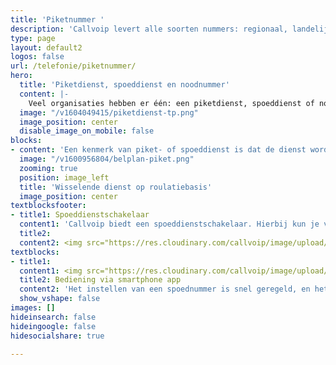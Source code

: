 ```yaml
---
title: 'Piketnummer '
description: 'Callvoip levert alle soorten nummers: regionaal, landelijk, service of internationaal.'
type: page
layout: default2
logos: false
url: /telefonie/piketnummer/
hero:
  title: 'Piketdienst, spoeddienst en noodnummer'
  content: |-
    Veel organisaties hebben er één: een piketdienst, spoeddienst of noodnummer. Zo’n nummer biedt klanten de mogelijkheid om een medewerker aan de lijn te krijgen ingeval van calamiteiten en andere onvoorziene situaties, bijvoorbeeld buiten werktijd. Callvoip biedt ongekende tools om dit type nummer eenvoudig flexibel in te richten.<br><br><a href="https://www.callvoip.nl/aanvragen/piketdienst-demo/" class="button">Vraag een piketdienst demo aan</a>
  image: "/v1604049415/piketdienst-tp.png"
  image_position: center
  disable_image_on_mobile: false
blocks:
- content: 'Een kenmerk van piket- of spoeddienst is dat de dienst wordt ingevuld door verschillende collega’s die op wisselende roulatiebasis worden ingepland. Vaak hebben deze mensen dienst met hun eigen mobiele nummer.<br>Dit vereist een telefoonsysteem:<ul><li>waarin je gemakkelijk nummers kunt toevoegen</li><li>waar je snel mensen kunt in- en uitschakelen</li><li>waarin verschillende spoeddiensten elkaar niet in de weg zitten</li><li>waarin meerdere mensen moeten kunnen zien wat er is ingesteld</li></ul>De Callvoip oplossing blinkt uit in haar flexibiliteit om een piket- en spoeddienstnummer in te regelen én te bedienen, zodat de juiste mensen op de juiste momenten dienst hebben.'
  image: "/v1600956804/belplan-piket.png"
  zooming: true
  position: image_left
  title: 'Wisselende dienst op roulatiebasis'
  image_position: center
textblocksfooter:
- title1: Spoeddienstschakelaar
  content1: 'Callvoip biedt een spoeddienstschakelaar. Hierbij kun je verschillende medewerkers in één groep plaatsen. Binnen deze groep is er maximaal één medewerker actief. De overige medewerkers staan automatisch op inactief. Je kunt meerdere groepen maken zodat je ook een gelaagde bereikbaarheid hebt. Er zijn veel handige tools om de bereikbaarheid van een spoednummer te optimaliseren. Denk bv aan:<ul><li>een emailnotificatie van elk inkomend gesprek en/of gemist gesprek</li><li>gelaagde doorschakeling naar meerdere (mobiele) nummer</li><il>externe doorschakeling</li><li>voicemail</li></ul>'
  title2: 
  content2: <img src="https://res.cloudinary.com/callvoip/image/upload/c_scale,f_auto,q_auto//v1572861318/omleiding_trevq9.png">
textblocks:
- title1: 
  content1: <img src="https://res.cloudinary.com/callvoip/image/upload/c_scale,f_auto,q_auto//v1572861318/qaller_uitleg_pijltjes_cmzthl.png">
  title2: Bediening via smartphone app
  content2: 'Het instellen van een spoednummer is snel geregeld, en het bedienen ervan is nóg eenvoudiger. Met de gratis smartphone app van ons systeem kunnen de geselecteerde personen zien wie er dienst heeft en de diensten met éen klik veranderen. Zijn er meerdere bedieners, dan ziet iedereen realtime wie er dienst heeft. Moet er snel iets worden gewijzigd? Dan doe je dat dus met één klik vanaf je eigen smartphone.<br><br><a href="https://www.callvoip.nl/telefonie/qaller/" class="button">Lees alles over smartphone app</a>'
  show_vshape: false
images: []
hideinsearch: false
hideingoogle: false
hidesocialshare: true

---
```

